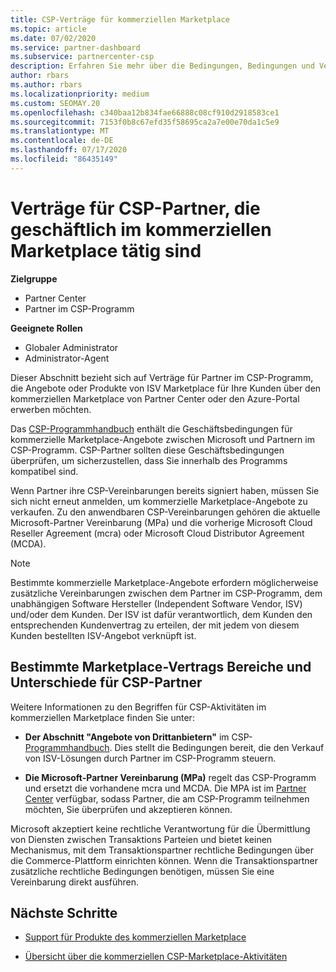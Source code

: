 ```yaml
---
title: CSP-Verträge für kommerziellen Marketplace
ms.topic: article
ms.date: 07/02/2020
ms.service: partner-dashboard
ms.subservice: partnercenter-csp
description: Erfahren Sie mehr über die Bedingungen, Bedingungen und Verträge für Abonnements von ISV-Produkten von Drittanbietern, die von CSP-Partnern im kommerziellen Marketplace erworben wurden.
author: rbars
ms.author: rbars
ms.localizationpriority: medium
ms.custom: SEOMAY.20
ms.openlocfilehash: c340baa12b834fae66888c08cf910d2918583ce1
ms.sourcegitcommit: 7153f0b8c67efd35f58695ca2a7e00e70da1c5e9
ms.translationtype: MT
ms.contentlocale: de-DE
ms.lasthandoff: 07/17/2020
ms.locfileid: "86435149"
---
```

# <a name="contracts-for-csp-partners-doing-business-in-the-commercial-marketplace"></a>Verträge für CSP-Partner, die geschäftlich im kommerziellen Marketplace tätig sind

**Zielgruppe**

- Partner Center
- Partner im CSP-Programm

**Geeignete Rollen**

- Globaler Administrator
- Administrator-Agent

Dieser Abschnitt bezieht sich auf Verträge für Partner im CSP-Programm, die Angebote oder Produkte von ISV Marketplace für Ihre Kunden über den kommerziellen Marketplace von Partner Center oder den Azure-Portal erwerben möchten.

Das [CSP-Programmhandbuch](https://go.microsoft.com/fwlink/p/?LinkId=617100) enthält die Geschäftsbedingungen für kommerzielle Marketplace-Angebote zwischen Microsoft und Partnern im CSP-Programm. CSP-Partner sollten diese Geschäftsbedingungen überprüfen, um sicherzustellen, dass Sie innerhalb des Programms kompatibel sind.  

Wenn Partner ihre CSP-Vereinbarungen bereits signiert haben, müssen Sie sich nicht erneut anmelden, um kommerzielle Marketplace-Angebote zu verkaufen. Zu den anwendbaren CSP-Vereinbarungen gehören die aktuelle Microsoft-Partner Vereinbarung (MPa) und die vorherige Microsoft Cloud Reseller Agreement (mcra) oder Microsoft Cloud Distributor Agreement (MCDA).

>[!NOTE]
> Bestimmte kommerzielle Marketplace-Angebote erfordern möglicherweise zusätzliche Vereinbarungen zwischen dem Partner im CSP-Programm, dem unabhängigen Software Hersteller (Independent Software Vendor, ISV) und/oder dem Kunden. Der ISV ist dafür verantwortlich, dem Kunden den entsprechenden Kundenvertrag zu erteilen, der mit jedem von diesem Kunden bestellten ISV-Angebot verknüpft ist.

## <a name="specific-marketplace-contract-areas-and-distinctions-for-csp-partners"></a>Bestimmte Marketplace-Vertrags Bereiche und Unterschiede für CSP-Partner

Weitere Informationen zu den Begriffen für CSP-Aktivitäten im kommerziellen Marketplace finden Sie unter:

- **Der Abschnitt "Angebote von Drittanbietern"** im CSP- [Programmhandbuch](https://go.microsoft.com/fwlink/p/?LinkId=617100). Dies stellt die Bedingungen bereit, die den Verkauf von ISV-Lösungen durch Partner im CSP-Programm steuern.

- **Die Microsoft-Partner Vereinbarung (MPa)** regelt das CSP-Programm und ersetzt die vorhandene mcra und MCDA. Die MPA ist im [Partner Center](https://partner.microsoft.com/pcv/dashboard/overview) verfügbar, sodass Partner, die am CSP-Programm teilnehmen möchten, Sie überprüfen und akzeptieren können.
  
Microsoft akzeptiert keine rechtliche Verantwortung für die Übermittlung von Diensten zwischen Transaktions Parteien und bietet keinen Mechanismus, mit dem Transaktionspartner rechtliche Bedingungen über die Commerce-Plattform einrichten können. Wenn die Transaktionspartner zusätzliche rechtliche Bedingungen benötigen, müssen Sie eine Vereinbarung direkt ausführen.

## <a name="next-steps"></a>Nächste Schritte

- [Support für Produkte des kommerziellen Marketplace](csp-commercial-marketplace-support.md)

- [Übersicht über die kommerziellen CSP-Marketplace-Aktivitäten](csp-commercial-marketplace-overview.md)

